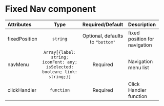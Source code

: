 # Fixed Nav component

<table>
    <thead>
        <tr>
            <th style="text-align:left;">Attributes</th>
            <th style="text-align:center;">Type</th>
            <th style="text-align:center;">Required/Default</th>
            <th style="text-align:left;">Description</th>
        </tr>
    </thead>
    <tbody>
        <tr>
            <td style="text-align:left;">fixedPosition</td>
            <td style="text-align:center;"><code>string</code></td>
            <td style="text-align:center;">Optional, defaults to <code>"bottom"</code></td>
            <td style="text-align:left;">fixed position for navigation</td>
        </tr>
        <tr>
            <td style="text-align:left;">navMenu</td>
            <td style="text-align:center;"><code>Array[{label: string; iconFont: any; isSelected: boolean; link: string;}]</code></td>
            <td style="text-align:center;">Required</td>
            <td style="text-align:left;">Navigation menu list</td>
        </tr>
        <tr>
            <td style="text-align:left;">clickHandler</td>
            <td style="text-align:center;"><code>function</code></td>
            <td style="text-align:center;">Required</td>
            <td style="text-align:left;">Click Handler function</td>
        </tr>
    </tbody>
</table>

